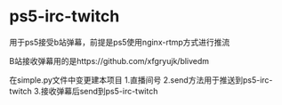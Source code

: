 # ps5-irc-twitch
用于ps5接受b站弹幕，前提是ps5使用nginx-rtmp方式进行推流

B站接收弹幕用的是https://github.com/xfgryujk/blivedm

在simple.py文件中变更建本项目
1.直播间号
2.send方法用于推送到ps5-irc-twitch
3.接收弹幕后send到ps5-irc-twitch
